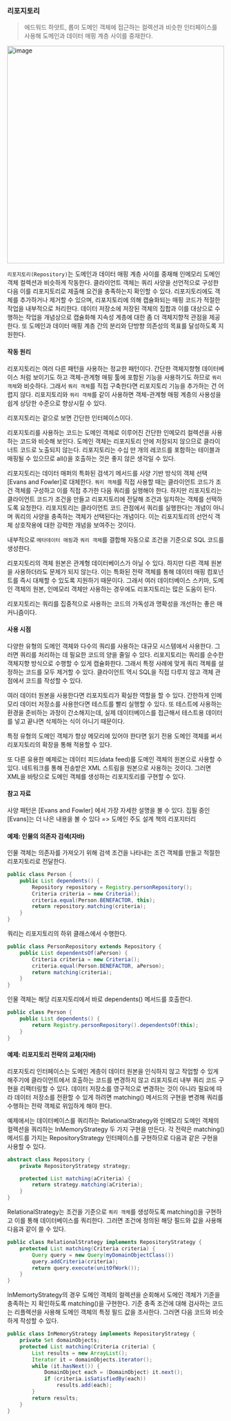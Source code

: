 ### 리포지토리

> 에드워드 하얏트, 롭미
> 도메인 객체에 접근하는 컬렉션과 비슷한 인터페이스를 사용해 도메인과 데이터 매핑 계층 사이를 중재한다.

<img width="503" alt="image" src="https://github.com/jongfeel/BookReview/assets/17442457/c8a9effe-8c8b-4c43-99ad-7840fd5e69a9">

`리포지토리(Repository)`는 도메인과 데이터 매핑 계층 사이를 중재해 인메모리 도메인 객체 컬렉션과 비슷하게 작동한다.
클라이언트 객체는 쿼리 사양을 선언적으로 구성한 다음 이를 리포지토리로 제출해 요건을 충족하는지 확인할 수 있다.
리포지토리에도 객체를 추가하거나 제거할 수 있으며, 리포지토리에 의해 캡슐화되는 매핑 코드가 적절한 작업을 내부적으로 처리한다. 
데이터 저장소에 저장된 객체의 집합과 이를 대상으로 수행하는 작업을 개념상으로 캡슐화해 지속성 계층에 대한 좀 더 객체지향적 관점을 제공한다.
또 도메인과 데이터 매핑 계층 간의 분리와 단방향 의존성의 목표를 달성하도록 지원한다.

#### 작동 원리

리포지토리는 여러 다른 패턴을 사용하는 정교한 패턴이다.
간단한 객체지향형 데이터베이스 처럼 보이기도 하고
객체-관계형 매핑 툴에 포함된 기능을 사용하기도 하므로 `쿼리 객체`와 비슷하다.
그래서 `쿼리 객체`를 직접 구축한다면 리포지토리 기능을 추가하는 건 어렵지 않다.
리포지토리와 `쿼리 객체`를 같이 사용하면 객체-관계형 매핑 계층의 사용성을 쉽게 상당한 수준으로 향상시킬 수 있다.

리포지토리는 겉으로 보면 간단한 인터페이스이다.

리포지토리를 사용하는 코드는 도메인 객체로 이루어진 간단한 인메모리 컬렉션을 사용하는 코드와 비슷해 보인다.
도메인 객체는 리포지토리 안에 저장되지 않으므로 클라이너트 코드로 노출되지 않는다.
리포지토리는 수십 만 개의 레코드를 포함하는 테이블과 매핑될 수 있으므로 all()을 호출하는 것은 좋지 않은 생각일 수 있다.

리포지토리는 데이터 매퍼의 특화된 검색기 메서드를 사양 기반 방식의 객체 선택[Evans and Fowler]로 대체한다.
`쿼리 객체`를 직접 사용할 때는 클라이언트 코드가 조건 객체를 구성하고 이를 직접 추가한 다음 쿼리를 실행해야 한다.
하지만 리포지토리는 클라이언트 코드가 조건을 만들고 리포지토리에 전달해 조건과 일치하는 객체를 선택하도록 요청한다.
리포지토리는 클라이언트 코드 관점에서 쿼리를 실행한다는 개념이 아니며 쿼리의 사양을 충족하는 객체가 선택된다는 개념이다.
이는 리포지토리의 선언식 객체 상호작용에 대한 강력한 개념을 보여주는 것이다.

내부적으로 `메타데이터 매핑`과 `쿼리 객체`를 결합해 자동으로 조건을 기준으로 SQL 코드를 생성한다.

리포지토리의 객체 원본은 관계형 데이터베이스가 아닐 수 있다.
하지만 다른 객체 원본을 사용하더라도 문제가 되지 않는다. 이는 특화된 전략 객체를 통해 데이터 매핑 컴포넌트를 즉시 대체할 수 있도록 지원하기 때문이다.
그래서 여러 데이터베이스 스키마, 도메인 객체의 원본, 인메모리 객체만 사용하는 경우에도 리포지토리는 많은 도움이 된다.

리포지토리는 쿼리를 집중적으로 사용하는 코드의 가독성과 명확성을 개선하는 좋은 매커니즘이다.

#### 사용 시점

다양한 유형의 도메인 객체와 다수의 쿼리를 사용하는 대규모 시스템에서 사용한다. 그러면 쿼리를 처리하는 데 필요한 코드의 양을 줄일 수 있다.
리포지토리는 쿼리를 순수한 객체지향 방식으로 수행할 수 있게 캡슐화한다. 그래서 특정 사례에 맞게 쿼리 객체를 설정하는 코드를 모두 제거할 수 있다.
클라이언트 역시 SQL을 직접 다루지 않고 객체 관점에서 코드를 작성할 수 있다.

여러 데이터 원본을 사용한다면 리포지토리가 확실한 역할을 할 수 있다.
간한하게 인메모리 데이터 저장소를 사용한다면 테스트를 빨리 실행할 수 있다.
또 테스트에 사용하는 환경을 준비하는 과정이 간소해지는데, 실제 데이터베이스를 접근해서 테스트용 데이터를 넣고 끝나면 삭제하는 식이 아니기 때문이다.

특정 유형의 도메인 객체가 항상 메모리에 있어야 한다면 읽기 전용 도메인 객체를 써서 리포지토리의 확장을 통해 적용할 수 있다.

또 다른 유용한 예제로는 데이터 피드(data feed)를 도메인 객체의 원본으로 사용할 수 있다.
네트워크를 통해 전송받은 XML 스트림을 원본으로 사용하는 것이다.
그러면 XML을 바탕으로 도메인 객체를 생성하는 리포지토리를 구현할 수 있다.

#### 참고 자료

사양 패턴은 [Evans and Fowler] 에서 가장 자세한 설명을 볼 수 있다.
집필 중인 [Evans]는 더 나은 내용을 볼 수 있다 => 도메인 주도 설계 책의 리포지터리

#### 예제: 인물의 의존자 검색(자바)

인물 객체는 의존자를 가져오기 위해 검색 조건을 나타내는 조건 객체를 만들고 적절한 리포지토리로 전달한다.

``` java
public class Person {
    public List dependents() {
        Repository repository = Registry.personRepository();
        Criteria criteria = new Criteria();
        criteria.equal(Person.BENEFACTOR, this);
        return repository.matching(criteria);
    }
}
```

쿼리는 리포지토리의 하위 클래스에서 수행한다.

``` java
public class PersonRepository extends Repository {
    public List dependentsOf(aPerson) {
        Criteria criteria = new Criteria();
        criteria.equal(Person.BENEFACTOR, aPerson);
        return matching(criteria);
    }
}
```

인물 객체는 해당 리포지토리에서 바로 dependents() 메서드를 호출한다.

``` java
public class Person {
    public List dependents() {
        return Registry.personRepository().dependentsOf(this);
    }
}
```

#### 예제: 리포지토리 전략의 교체(자바)

리포지토리 인터페이스는 도메인 계층이 데이터 원본을 인식하지 않고 작업할 수 있게 해주기에 클라이언트에서 호출하는 코드를 변경하지 않고 리포지토리 내부 쿼리 코드 구현을 리팩터링할 수 있다.
데이터 저장소를 영구적으로 변경하는 것이 아니라 필요에 따라 데이터 저장소를 전환할 수 있게 하려면 matching() 메서드의 구현을 변경해 쿼리를 수행하는 전략 객체로 위임하게 해야 한다.

예제에서는 
데이터베이스를 쿼리하는 RelationalStrategy와
인메모리 도메인 객체의 컬렉션을 쿼리하는 InMemoryStrategy
두 가지 구현을 만든다.
각 전략은 matching() 메서드를 가지는 RepositoryStrategy 인터페이스를 구현하므로 다음과 같은 구현을 사용할 수 있다.

``` java
abstract class Repository {
    private RepositoryStrategy strategy;

    protected List matching(aCriteria) {
        return strategy.matching(aCriteria);
    }
}
```

RelationalStrategy는 조건을 기준으로 `쿼리 객체`를 생성하도록 matching()을 구현하고 이를 통해 데이터베이스를 쿼리한다.
그러면 조건에 정의된 해당 필드와 값을 사용해 다음과 같이 쓸 수 있다.

``` java
public class RelationalStrategy implements RepositoryStrategy {
    protected List matching(Criteria criteria) {
        Query query = new Query(myDomainObjectClass())
        query.addCriteria(criteria);
        return query.execute(unitOfWork());
    }
}
```

InMemortyStrategy의 경우 도메인 객체의 컬렉션을 순회해서 도메인 객체가 기준을 충족하는 지 확인하도록 matching()을 구현한다.
기준 충족 조건에 대해 검사하는 코드는 리플렉션을 사용해 도메인 객체의 특정 필드 값을 조사한다.
그러면 다음 코드와 비슷하게 작성할 수 있다.

``` java
public class InMemoryStrategy implements RepositoryStrategy {
    private Set domainObjects;
    protected List matching(Criteria criteria) {
        List results = new ArrayList();
        Iterator it = domainObjects.iterator();
        while (it.hasNext()) {
            DomainObject each = (DomainObject) it.next();
            if (criteria.isSatisfiedBy(each))
                results.add(each);
        }
        return results;
    }
}
```